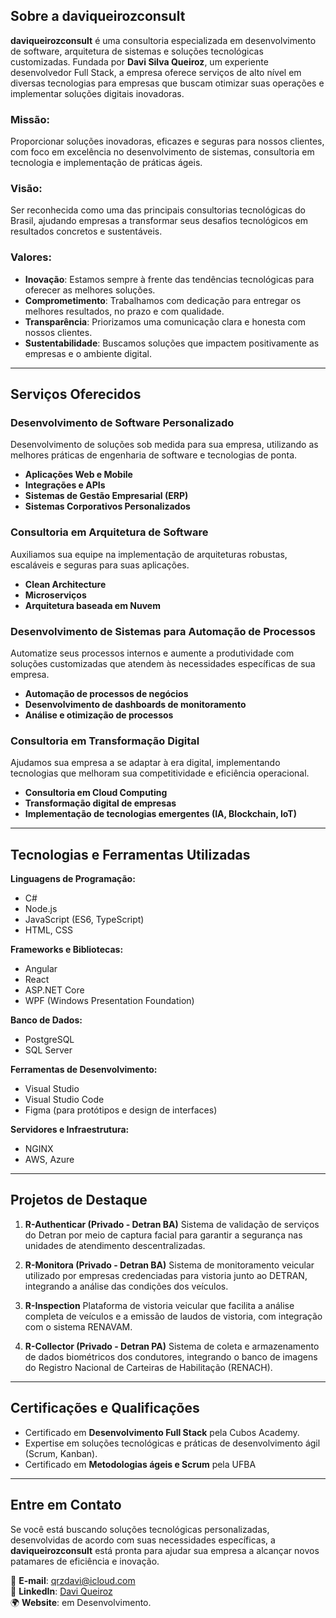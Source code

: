 ## **Sobre a daviqueirozconsult**

**daviqueirozconsult** é uma consultoria especializada em desenvolvimento de software, arquitetura de sistemas e soluções tecnológicas customizadas. Fundada por **Davi Silva Queiroz**, um experiente desenvolvedor Full Stack, a empresa oferece serviços de alto nível em diversas tecnologias para empresas que buscam otimizar suas operações e implementar soluções digitais inovadoras.

### **Missão:**
Proporcionar soluções inovadoras, eficazes e seguras para nossos clientes, com foco em excelência no desenvolvimento de sistemas, consultoria em tecnologia e implementação de práticas ágeis.

### **Visão:**
Ser reconhecida como uma das principais consultorias tecnológicas do Brasil, ajudando empresas a transformar seus desafios tecnológicos em resultados concretos e sustentáveis.

### **Valores:**
- **Inovação**: Estamos sempre à frente das tendências tecnológicas para oferecer as melhores soluções.
- **Comprometimento**: Trabalhamos com dedicação para entregar os melhores resultados, no prazo e com qualidade.
- **Transparência**: Priorizamos uma comunicação clara e honesta com nossos clientes.
- **Sustentabilidade**: Buscamos soluções que impactem positivamente as empresas e o ambiente digital.

---

## **Serviços Oferecidos**

### **Desenvolvimento de Software Personalizado**
Desenvolvimento de soluções sob medida para sua empresa, utilizando as melhores práticas de engenharia de software e tecnologias de ponta.

- **Aplicações Web e Mobile**
- **Integrações e APIs**
- **Sistemas de Gestão Empresarial (ERP)**
- **Sistemas Corporativos Personalizados**

### **Consultoria em Arquitetura de Software**
Auxiliamos sua equipe na implementação de arquiteturas robustas, escaláveis e seguras para suas aplicações.

- **Clean Architecture**
- **Microserviços**
- **Arquitetura baseada em Nuvem**

### **Desenvolvimento de Sistemas para Automação de Processos**
Automatize seus processos internos e aumente a produtividade com soluções customizadas que atendem às necessidades específicas de sua empresa.

- **Automação de processos de negócios**
- **Desenvolvimento de dashboards de monitoramento**
- **Análise e otimização de processos**

### **Consultoria em Transformação Digital**
Ajudamos sua empresa a se adaptar à era digital, implementando tecnologias que melhoram sua competitividade e eficiência operacional.

- **Consultoria em Cloud Computing**
- **Transformação digital de empresas**
- **Implementação de tecnologias emergentes (IA, Blockchain, IoT)**

---

## **Tecnologias e Ferramentas Utilizadas**

**Linguagens de Programação:**
- C#
- Node.js
- JavaScript (ES6, TypeScript)
- HTML, CSS

**Frameworks e Bibliotecas:**
- Angular
- React
- ASP.NET Core
- WPF (Windows Presentation Foundation)

**Banco de Dados:**
- PostgreSQL
- SQL Server

**Ferramentas de Desenvolvimento:**
- Visual Studio
- Visual Studio Code
- Figma (para protótipos e design de interfaces)

**Servidores e Infraestrutura:**
- NGINX
- AWS, Azure

---

## **Projetos de Destaque**

1. **R-Authenticar (Privado - Detran BA)**
   Sistema de validação de serviços do Detran por meio de captura facial para garantir a segurança nas unidades de atendimento descentralizadas.

2. **R-Monitora (Privado - Detran BA)**
   Sistema de monitoramento veicular utilizado por empresas credenciadas para vistoria junto ao DETRAN, integrando a análise das condições dos veículos.

3. **R-Inspection**
   Plataforma de vistoria veicular que facilita a análise completa de veículos e a emissão de laudos de vistoria, com integração com o sistema RENAVAM.

4. **R-Collector (Privado - Detran PA)**
   Sistema de coleta e armazenamento de dados biométricos dos condutores, integrando o banco de imagens do Registro Nacional de Carteiras de Habilitação (RENACH).

---

## **Certificações e Qualificações**

- Certificado em **Desenvolvimento Full Stack** pela Cubos Academy.
- Expertise em soluções tecnológicas e práticas de desenvolvimento ágil (Scrum, Kanban).
- Certificado em **Metodologias ágeis e Scrum** pela UFBA
---

## **Entre em Contato**

Se você está buscando soluções tecnológicas personalizadas, desenvolvidas de acordo com suas necessidades específicas, a **daviqueirozconsult** está pronta para ajudar sua empresa a alcançar novos patamares de eficiência e inovação.

📧 **E-mail**: qrzdavi@icloud.com </br>
🔗 **LinkedIn**: [Davi Queiroz](https://www.linkedin.com/in/davisq/)  
🌍 **Website**: em Desenvolvimento. 
